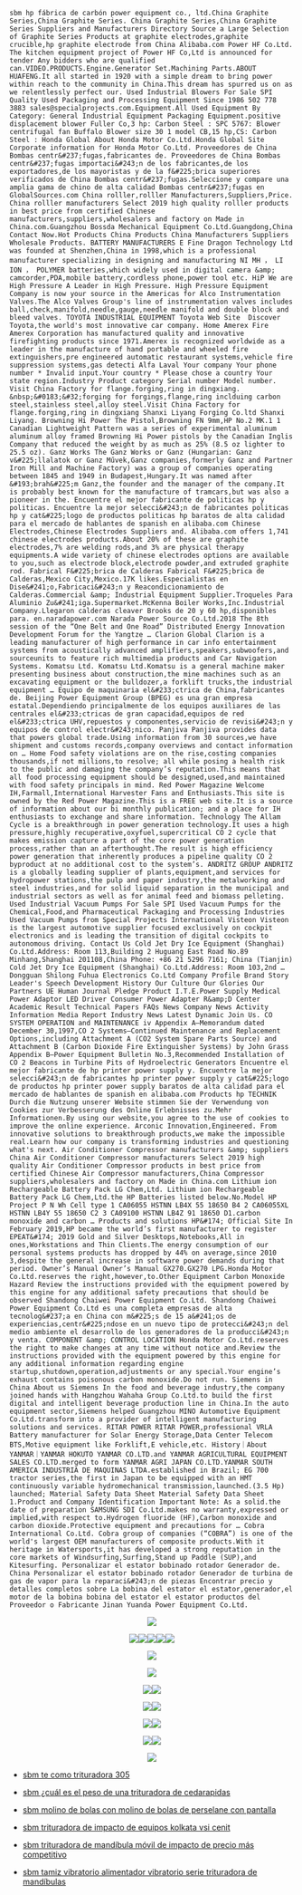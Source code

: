 
```
sbm hp fábrica de carbón power equipment co., ltd.China Graphite Series,China Graphite Series. China Graphite Series,China Graphite Series Suppliers and Manufacturers Directory Source a Large Selection of Graphite Series Products at graphite electrodes,graphite crucible,hp graphite electrode from China Alibaba.com Power HF Co.Ltd. The kitchen equipment project of Power HF Co,Ltd is announced for tender Any bidders who are qualified can.VIDEO.PRODUCTS.Engine.Generator Set.Machining Parts.ABOUT HUAFENG.It all started in 1920 with a simple dream to bring power within reach to the community in China.This dream has spurred us on as we relentlessly perfect our. Used Industrial Blowers For Sale SPI Quality Used Packaging and Processing Equipment Since 1986 502 778 3883 sales@specialprojects.com.Equipment.All Used Equipment By Category: General Industrial Equipment Packaging Equipment.positive displacement blower Fuller Co,3 hp: Carbon Steel : SPC 5767: Blower centrifugal fan Buffalo Blower size 30 1 model CB,15 hp,CS: Carbon Steel : Honda Global About Honda Motor Co.Ltd.Honda Global Site Corporate information for Honda Motor Co.Ltd. Proveedores de China Bombas centr&#237;fugas,fabricantes de. Proveedores de China Bombas centr&#237;fugas importaci&#243;n de los fabricantes,de los exportadores,de los mayoristas y de la f&#225;brica superiores verificados de China Bombas centr&#237;fugas.Seleccione y compare una amplia gama de chino de alta calidad Bombas centr&#237;fugas en GlobalSources.com China rolller,rolller Manufacturers,Suppliers,Price. China rolller manufacturers Select 2019 high quality rolller products in best price from certified Chinese manufacturers,suppliers,wholesalers and factory on Made in China.com.Guangzhou Bossda Mechanical Equipment Co.Ltd.Guangdong,China Contact Now.Hot Products China Products China Manufacturers Suppliers Wholesale Products. BATTERY MANUFACTURERS E Fine Dragon Technology Ltd was founded at Shenzhen,China in 1998,which is a professional manufacturer specializing in designing and manufacturing NI MH ， LI ION ， POLYMER batteries,which widely used in digital camera &amp; camcorder,PDA,mobile battery,cordless phone,power tool etc. HiP We are High Pressure A Leader in High Pressure. High Pressure Equipment Company is now your source in the Americas for Alco Instrumentation Valves.The Alco Valves Group's line of instrumentation valves includes ball,check,manifold,needle,gauge,needle manifold and double block and bleed valves. TOYOTA INDUSTRIAL EQUIPMENT Toyota Web Site  Discover Toyota,the world's most innovative car company. Home Amerex Fire Amerex Corporation has manufactured quality and innovative firefighting products since 1971.Amerex is recognized worldwide as a leader in the manufacture of hand portable and wheeled fire extinguishers,pre engineered automatic restaurant systems,vehicle fire suppression systems,gas detecti Alfa Laval Your company Your phone number * Invalid input.Your country * Please chose a country Your state region.Industry Product category Serial number Model number. Visit China Factory for flange.forging,ring in dingxiang. &nbsp;&#0183;&#32;forging for forgings,flange,ring inclduing carbon steel,stainless steel,alloy steel.Visit China Factory for flange.forging,ring in dingxiang Shanxi Liyang Forging Co.ltd Shanxi Liyang. Browning Hi Power The Pistol,Browning FN 9mm,HP No.2 MK.1 1 Canadian Lightweight Pattern was a series of experimental aluminum aluminum alloy framed Browning Hi Power pistols by the Canadian Inglis Company that reduced the weight by as much as 25% (8.5 oz lighter to 25.5 oz). Ganz Works The Ganz Works or Ganz (Hungarian: Ganz v&#225;llalatok or Ganz Művek,Ganz companies,formerly Ganz and Partner Iron Mill and Machine Factory) was a group of companies operating between 1845 and 1949 in Budapest,Hungary.It was named after &#193;brah&#225;m Ganz,the founder and the manager of the company.It is probably best known for the manufacture of tramcars,but was also a pioneer in the. Encuentre el mejor fabricante de politicas hp y politicas. Encuentre la mejor selecci&#243;n de fabricantes politicas hp y cat&#225;logo de productos politicas hp baratos de alta calidad para el mercado de hablantes de spanish en alibaba.com Chinese Electrodes,Chinese Electrodes Suppliers and. Alibaba.com offers 1,741 chinese electrodes products.About 20% of these are graphite electrodes,7% are welding rods,and 3% are physical therapy equipments.A wide variety of chinese electrodes options are available to you,such as electrode block,electrode powder,and extruded graphite rod. Fabrical F&#225;brica de Calderas Fabrical F&#225;brica de Calderas,Mexico City,Mexico.17K likes.Especialistas en Dise&#241;o,Fabricaci&#243;n y Reacondicionamiento de Calderas.Commercial &amp; Industrial Equipment Supplier.Troqueles Para Aluminio Zu&#241;iga.Supermarket.McKenna Boiler Works,Inc.Industrial Company.Llegaron calderas cleaver Brooks de 20 y 60 hp,disponibles para. en.naradapower.com Narada Power Source Co.Ltd.2018 The 8th session of the “One Belt and One Road” Distributed Energy Innovation Development Forum for the Yangtze … Clarion Global Clarion is a leading manufacturer of high performance in car info entertainment systems from acoustically advanced amplifiers,speakers,subwoofers,and sourceunits to feature rich multimedia products and Car Navigation Systems. Komatsu Ltd. Komatsu Ltd.Komatsu is a general machine maker presenting business about construction,the mine machines such as an excavating equipment or the bulldozer,a forklift trucks,the industrial equipment … Equipo de maquinaria el&#233;ctrica de China,fabricantes de. Beijing Power Equipment Group (BPEG) es una gran empresa estatal.Dependiendo principalmente de los equipos auxiliares de las centrales el&#233;ctricas de gran capacidad,equipos de red el&#233;ctrica UHV,repuestos y componentes,servicio de revisi&#243;n y equipos de control electr&#243;nico. Panjiva Panjiva provides data that powers global trade.Using information from 30 sources,we have shipment and customs records,company overviews and contact information on … Home Food safety violations are on the rise,costing companies thousands,if not millions,to resolve; all while posing a health risk to the public and damaging the company’s reputation.This means that all food processing equipment should be designed,used,and maintained with food safety principals in mind. Red Power Magazine Welcome IH,Farmall,International Harvester Fans and Enthusiasts.This site is owned by the Red Power Magazine.This is a FREE web site.It is a source of information about our bi monthly publication; and a place for IH enthusiasts to exchange and share information. Technology The Allam Cycle is a breakthrough in power generation technology.It uses a high pressure,highly recuperative,oxyfuel,supercritical CO 2 cycle that makes emission capture a part of the core power generation process,rather than an afterthought.The result is high efficiency power generation that inherently produces a pipeline quality CO 2 byproduct at no additional cost to the system’s. ANDRITZ GROUP ANDRITZ is a globally leading supplier of plants,equipment,and services for hydropower stations,the pulp and paper industry,the metalworking and steel industries,and for solid liquid separation in the municipal and industrial sectors as well as for animal feed and biomass pelleting. Used Industrial Vacuum Pumps For Sale SPI Used Vacuum Pumps for the Chemical,Food,and Pharmaceutical Packaging and Processing Industries Used Vacuum Pumps from Special Projects International Visteon Visteon is the largest automotive supplier focused exclusively on cockpit electronics and is leading the transition of digital cockpits to autonomous driving. Contact Us Cold Jet Dry Ice Equipment (Shanghai) Co.Ltd.Address: Room 113,Building 2 Huguang East Road No.89 Minhang,Shanghai 201108,China Phone: +86 21 5296 7161; China (Tianjin) Cold Jet Dry Ice Equipment (Shanghai) Co.Ltd.Address: Room 103,2nd … Dongguan Shilong Fuhua Electronics Co.Ltd Company Profile Brand Story Leader's Speech Development History Our Culture Our Glories Our Partners UE Human Journal Pledge Product I.T.E.Power Supply Medical Power Adaptor LED Driver Consumer Power Adapter R&amp;D Center Academic Result Technical Papers FAQs News Company News Activity Information Media Report Industry News Latest Dynamic Join Us. CO SYSTEM OPERATION and MAINTENANCE iv Appendix A—Memorandum dated December 30,1997,CO 2 Systems—Continued Maintenance and Replacement Options,including Attachment A (CO2 System Spare Parts Source) and Attachment B (Carbon Dioxide Fire Extinguisher Systems) by John Grass Appendix B—Power Equipment Bulletin No.3,Recommended Installation of CO 2 Beacons in Turbine Pits of Hydroelectric Generators Encuentre el mejor fabricante de hp printer power supply y. Encuentre la mejor selecci&#243;n de fabricantes hp printer power supply y cat&#225;logo de productos hp printer power supply baratos de alta calidad para el mercado de hablantes de spanish en alibaba.com Products hp TECHNIK Durch die Nutzung unserer Website stimmen Sie der Verwendung von Cookies zur Verbesserung des Online Erlebnisses zu.Mehr Informationen.By using our website,you agree to the use of cookies to improve the online experience. Arconic Innovation,Engineered. From innovative solutions to breakthrough products,we make the impossible real.Learn how our company is transforming industries and questioning what's next. Air Conditioner Compressor manufacturers &amp; suppliers China Air Conditioner Compressor manufacturers Select 2019 high quality Air Conditioner Compressor products in best price from certified Chinese Air Compressor manufacturers,China Compressor suppliers,wholesalers and factory on Made in China.com Lithium ion Rechargeable Battery Pack LG Chem,Ltd. Lithium ion Rechargeable Battery Pack LG Chem,Ltd.the HP Batteries listed below.No.Model HP Project P N Wh Cell type 1 CA06055 HSTNN LB4X 55 18650 B4 2 CA06055XL HSTNN LB4Y 55 18650 C2 3 CA09100 HSTNN LB4Z 91 18650 D1.carbon monoxide and carbon … Products and solutions HP&#174; Official Site In February 2019,HP became the world’s first manufacturer to register EPEAT&#174; 2019 Gold and Silver Desktops,Notebooks,All in ones,Workstations and Thin Clients.The energy consumption of our personal systems products has dropped by 44% on average,since 2010 3,despite the general increase in software power demands during that period. Owner’s Manual Owner’s Manual GX270.GX270 LPG.Honda Motor Co.Ltd.reserves the right,however,to.Other Equipment Carbon Monoxide Hazard Review the instructions provided with the equipment powered by this engine for any additional safety precautions that should be observed Shandong Chaiwei Power Equipment Co.Ltd. Shandong Chaiwei Power Equipment Co.Ltd es una completa empresas de alta tecnolog&#237;a en China con m&#225;s de 15 a&#241;os de experiencias,centr&#225;ndose en un nuevo tipo de protecci&#243;n del medio ambiente el desarrollo de los generadores de la producci&#243;n y venta. COMPONENT &amp; CONTROL LOCATION Honda Motor Co.Ltd.reserves the right to make changes at any time without notice and.Review the instructions provided with the equipment powered by this engine for any additional information regarding engine startup,shutdown,operation,adjustments or any special.Your engine’s exhaust contains poisonous carbon monoxide.Do not run. Siemens in China About us Siemens In the food and beverage industry,the company joined hands with Hangzhou Wahaha Group Co.Ltd.to build the first digital and intelligent beverage production line in China.In the auto equipment sector,Siemens helped Guangzhou MINO Automotive Equipment Co.Ltd.transform into a provider of intelligent manufacturing solutions and services. RITAR POWER RITAR POWER,professional VRLA Battery manufacturer for Solar Energy Storage,Data Center Telecom BTS,Motive equipment like Forklift,E vehicle,etc. History｜About YANMAR｜YANMAR HOKUTO YANMAR CO.LTD.and YANMAR AGRICULTURAL EQUIPMENT SALES CO.LTD.merged to form YANMAR AGRI JAPAN CO.LTD.YANMAR SOUTH AMERICA INDUSTRIA DE MAQUINAS LTDA.established in Brazil; EG 700 tractor series,the first in Japan to be equipped with an HMT continuously variable hydromechanical transmission,launched.(3.5 Hp) launched; Material Safety Data Sheet Material Safety Data Sheet 1.Product and Company Identification Important Note: As a solid.the date of preparation SAMSUNG SDI Co.Ltd.makes no warranty,expressed or implied,with respect to.Hydrogen fluoride (HF),Carbon monoxide and carbon dioxide.Protective equipment and precautions for … Cobra International Co.Ltd. Cobra group of companies (“COBRA”) is one of the world's largest OEM manufacturers of composite products.With it heritage in Watersports,it has developed a strong reputation in the core markets of Windsurfing,Surfing,Stand up Paddle (SUP),and Kitesurfing. Personalizar el estator bobinado rotador Generador de. China Personalizar el estator bobinado rotador Generador de turbina de gas de vapor para la reparaci&#243;n de piezas Encontrar precio y detalles completos sobre La bobina del estator el estator,generador,el motor de la bobina bobina del estator el estator productos del Proveedor o Fabricante Jinan Yuanda Power Equipment Co.Ltd. 
```

<div align="center">

<a href="https://es-crusher.shibang-china.com/github&k=sbm+hp+f%C3%A1brica+de+carb%C3%B3n+power+equipment+co.%2C+ltd."><img src="https://static.shibang-china.com/es/crusher/logo.jpg"></a>

<a href="https://es-crusher.shibang-china.com/github&k=sbm+hp+f%C3%A1brica+de+carb%C3%B3n+power+equipment+co.%2C+ltd."><img src="https://static.shibang-china.com/es/crusher/index.jpg"></a><a href="https://es-crusher.shibang-china.com/material.htmlgithub&k=sbm+hp+f%C3%A1brica+de+carb%C3%B3n+power+equipment+co.%2C+ltd."><img src="https://static.shibang-china.com/es/crusher/material.jpg"></a><a href="https://es-crusher.shibang-china.com/application.htmlgithub&k=sbm+hp+f%C3%A1brica+de+carb%C3%B3n+power+equipment+co.%2C+ltd."><img src="https://static.shibang-china.com/es/crusher/application.jpg"></a><a href="https://es-crusher.shibang-china.com/aboutus.htmlgithub&k=sbm+hp+f%C3%A1brica+de+carb%C3%B3n+power+equipment+co.%2C+ltd."><img src="https://static.shibang-china.com/es/crusher/aboutus.jpg"></a><a href="https://es-crusher.shibang-china.com/contact.htmlgithub&k=sbm+hp+f%C3%A1brica+de+carb%C3%B3n+power+equipment+co.%2C+ltd."><img src="https://static.shibang-china.com/es/crusher/contact.jpg"></a>

<a href="https://es-crusher.shibang-china.com/github&k=sbm+hp+f%C3%A1brica+de+carb%C3%B3n+power+equipment+co.%2C+ltd."><img src="https://static.shibang-china.com/es/crusher/banner.jpg"></a>

<a href="https://swt.shibang-china.com/github&k=sbm+hp+f%C3%A1brica+de+carb%C3%B3n+power+equipment+co.%2C+ltd."><img src="https://static.shibang-china.com/es/crusher/text.jpg"></a>

<a href="https://swt.shibang-china.com/github&k=sbm+hp+f%C3%A1brica+de+carb%C3%B3n+power+equipment+co.%2C+ltd."><img src="https://static.shibang-china.com/es/crusher/chat.jpg"></a><a href="https://es-crusher.shibang-china.com/contact.htmlgithub&k=sbm+hp+f%C3%A1brica+de+carb%C3%B3n+power+equipment+co.%2C+ltd."><img src="https://static.shibang-china.com/es/crusher/message.jpg"></a>

<a href="https://es-crusher.shibang-china.com/products/pe.htmlgithub&k=sbm+hp+f%C3%A1brica+de+carb%C3%B3n+power+equipment+co.%2C+ltd."><img src="https://static.shibang-china.com/es/crusher/pe.jpg"></a><a href="https://es-crusher.shibang-china.com/products/pf.htmlgithub&k=sbm+hp+f%C3%A1brica+de+carb%C3%B3n+power+equipment+co.%2C+ltd."><img src="https://static.shibang-china.com/es/crusher/pf.jpg"></a>

<a href="https://es-crusher.shibang-china.com/products/hpt.htmlgithub&k=sbm+hp+f%C3%A1brica+de+carb%C3%B3n+power+equipment+co.%2C+ltd."><img src="https://static.shibang-china.com/es/crusher/hpt.jpg"></a><a href="https://es-crusher.shibang-china.com/products/vsi.htmlgithub&k=sbm+hp+f%C3%A1brica+de+carb%C3%B3n+power+equipment+co.%2C+ltd."><img src="https://static.shibang-china.com/es/crusher/vsi.jpg"></a>

<a href="https://es-crusher.shibang-china.com/products/klv.htmlgithub&k=sbm+hp+f%C3%A1brica+de+carb%C3%B3n+power+equipment+co.%2C+ltd."><img src="https://static.shibang-china.com/es/crusher/klv.jpg"></a><a href="https://es-crusher.shibang-china.com/products/portable.htmlgithub&k=sbm+hp+f%C3%A1brica+de+carb%C3%B3n+power+equipment+co.%2C+ltd."><img src="https://static.shibang-china.com/es/crusher/portable.jpg"></a>

<a href="https://swt.shibang-china.com/github&k=sbm+hp+f%C3%A1brica+de+carb%C3%B3n+power+equipment+co.%2C+ltd."><img src="https://static.shibang-china.com/es/crusher/case.jpg"></a>

</div>


* [sbm te como trituradora 305](sbm%20te%20como%20trituradora%20305.md)

* [sbm ¿cuál es el peso de una trituradora de cedarapidas ](sbm%20%C2%BFcu%C3%A1l%20es%20el%20peso%20de%20una%20trituradora%20de%20cedarapidas%20.md)

* [sbm molino de bolas con molino de bolas de perselane con pantalla](sbm%20molino%20de%20bolas%20con%20molino%20de%20bolas%20de%20perselane%20con%20pantalla.md)

* [sbm trituradora de impacto de equipos kolkata vsi cenit](sbm%20trituradora%20de%20impacto%20de%20equipos%20kolkata%20vsi%20cenit.md)

* [sbm trituradora de mandíbula móvil de impacto de precio más competitivo](sbm%20trituradora%20de%20mand%C3%ADbula%20m%C3%B3vil%20de%20impacto%20de%20precio%20m%C3%A1s%20competitivo.md)

* [sbm tamiz vibratorio alimentador vibratorio serie trituradora de mandíbulas](sbm%20tamiz%20vibratorio%20alimentador%20vibratorio%20serie%20trituradora%20de%20mand%C3%ADbulas.md)